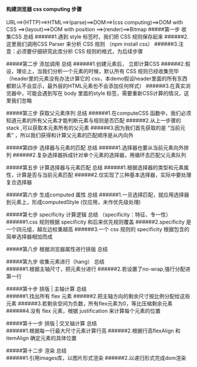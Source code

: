#### 构建浏览器 css computing 步骤
URL==>(HTTP)==>HTML==>(parse)==>DOM==>(css computing)==>DOM with CSS ==>(layout)==>DOM with position ==>(render)==>Bitmap
#####第一步 收集CSS 总结 
######1.遇到 style 标签时，我们把 CSS 规则保存起来
######2.这里我们调用CSS Parser 来分析 CSS 规则  （npm install css） 
######3.注意：必须要仔细研究此库分析 CSS 规则的格式，为后续步骤

#####第二步 添加调用 总结
######1.创建元素后， 立即计算CSS
######2.假设，理论上，当我们分析一个元素的时候，默认所有 CSS 规则已经收集完毕 （header里的元素没有办法计算它的 css，本demo假设header里面的所有东西都默认不会显示，最外层的HTML元素也不会添加任何样式）
######3.在真实浏览器中，可能会遇到写在 body 里面的style 标签，需要重新CSS计算的情况，这里我们忽略

#####第三步 获取父元素序列 总结
######1.在computeCSS 函数中，我们必须知道元素的所有父元素才能判断元素与规则是否匹配
######2.从上一步骤的stack ,可以获取本元素所有的父元素
######3.因为我们首先获取的是 “当前元素” ，所以我们获得和计算父元素的匹配顺序是从内向外

#####第四步 选择器与元素的匹配 总结
######1.选择器也要从当前元素向外排列
######2.复杂选择器拆成针对单个元素的选择器，用循环去匹配父元素队列

#####第五步 计算选择器与元素匹配 总结
######1.根据选择器的类型和元素属性，计算是否与当前元素匹配
######2.仅实现了三种基本选择器，实际中要处理复合选择器

#####第六步 生成computed 属性 总结
######1.一旦选择匹配，就应用选择器到元素上，形成computedStyle (仅应用，未作优先级处理)

#####第七步 specificity 计算逻辑 总结  （specificity：特征、专一性）
######1.css 规则根据 specificity 和后来优先规则覆盖
######2.specificity 是一个四元组，越左边权重越高
######3.一个 css 规则的 specificity 根据包含的简单选择器相加而成

#####第八步 根据浏览器属性进行排版 总结  

#####第九步 收集元素进行（hang） 总结  
######1.根据主轴尺寸，把元素分进行
######2.若设置了no-wrap,强行分配进第一行

#####第十步 排版 | 主轴计算 总结  
######1.找出所有 flex 元素
######2.把主轴方向的剩余尺寸按比例分配给这些元素
######3.若剩余空间为负数，所有flex元素为0，等比压缩剩余元素
######4.没有 flex 元素，根据 justification 来计算每个元素的位置

#####第十一步 排版 | 交叉轴计算 总结  
######1.根据每一行最大尺寸元素计算行高
######2.根据行高flexAlign 和 itemAlign 确定元素的具体位置

#####第十二步 渲染 总结  
######1.引用images库，以图片形式渲染
######2.以递归形式完成dom渲染
